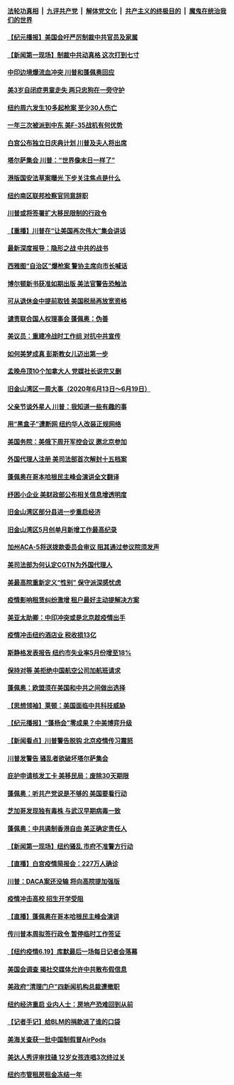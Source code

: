 ####  [法轮功真相](../../../../basic/blob/master/README.md?t=06212102) &nbsp;|&nbsp; [九评共产党](../../../../9ping.md/blob/master/README.md?t=06212102) &nbsp;|&nbsp; [解体党文化](../../../../jtdwh.md/blob/master/README.md?t=06212102)  &nbsp;|&nbsp; [共产主义的终极目的](../../../../gczydzjmd.md/blob/master/README.md?t=06212102) &nbsp;|&nbsp; [魔鬼在统治我们的世界](../../../../mgztzwmdsj.md/blob/master/README.md?t=06212102) 

#### [【纪元播报】美国会吁严厉制裁中共官员及家属](../pages/nsc412/n12201402.md?t=06212102) 

#### [【新闻第一现场】制裁中共动真格 这次打到七寸](../pages/nsc412/n12201730.md?t=06212102) 

#### [中印边境爆流血冲突 川普和蓬佩奥回应](../pages/nsc412/n12201068.md?t=06212102) 

#### [美3岁自闭症男童走失 两只忠狗在一旁守护](../pages/nsc412/n12201540.md?t=06212102) 

#### [纽约周六发生10多起枪案 至少30人伤亡](../pages/nsc412/n12201569.md?t=06212102) 

#### [一年三次被派到中东 美F-35战机有何优势](../pages/nsc412/n12193910.md?t=06212102) 

#### [白宫公布独立日庆典计划 川普及夫人将出席](../pages/nsc412/n12201111.md?t=06212102) 

#### [塔尔萨集会 川普：“世界像末日一样了”](../pages/nsc412/n12200981.md?t=06212102) 

#### [港版国安法草案曝光 下步关注焦点是什么](../pages/nsc412/n12200876.md?t=06212102) 

#### [纽约南区联邦检察官同意辞职](../pages/nsc412/n12200996.md?t=06212102) 

#### [川普或将签署扩大移民限制的行政令](../pages/nsc412/n12201017.md?t=06212102) 

#### [【重播】川普在“让美国再次伟大”集会讲话](../pages/nsc412/n12199351.md?t=06212102) 

#### [最新深度报导：隐形之战 中共的战书](../pages/nsc412/n12200980.md?t=06212102) 

#### [西雅图“自治区”爆枪案 警协主席向市长喊话](../pages/nsc412/n12200903.md?t=06212102) 

#### [博尔顿新书获准如期出版 美法官警告恐触法](../pages/nsc412/n12200486.md?t=06212102) 

#### [可从退休金中提前取钱  美国税局再放宽资格](../pages/nsc412/n12200725.md?t=06212102) 

#### [谴责联合国人权理事会 蓬佩奥：伪善](../pages/nsc412/n12200748.md?t=06212102) 

#### [美议员：重建冷战时工作组 对抗中共宣传](../pages/nsc412/n12200449.md?t=06212102) 

#### [如何美梦成真 彭斯教女儿迈出第一步](../pages/nsc412/n12200401.md?t=06212102) 

#### [孟晚舟顶10个加拿大人 党媒社长说完又删](../pages/nsc412/n12200398.md?t=06212102) 

#### [旧金山湾区一周大事（2020年6月13日〜6月19日）](../pages/nsc412/n12200439.md?t=06212102) 

#### [父亲节谈外星人 川普：我知道一些有趣的事](../pages/nsc412/n12200212.md?t=06212102) 

#### [用“黑盒子”遭断网   纽约华人改装正规网络](../pages/nsc412/n12199538.md?t=06212102) 

#### [美国务院：美俄下周开军控会议 邀北京参加](../pages/nsc412/n12200097.md?t=06212102) 

#### [外国代理人注册 美司法部首次解封十五档案](../pages/nsc412/n12199547.md?t=06212102) 

#### [蓬佩奥在哥本哈根民主峰会演讲全文翻译](../pages/nsc412/n12199290.md?t=06212102) 

#### [纾困小企业 美财政部公布相关信息增透明度](../pages/nsc412/n12199644.md?t=06212102) 

#### [旧金山湾区部分县进一步重启经济](../pages/nsc412/n12199750.md?t=06212102) 

#### [旧金山湾区5月创单月新增工作最高纪录](../pages/nsc412/n12199698.md?t=06212102) 

#### [加州ACA-5将送拨款委员会审议 阻其通过参议院须发声](../pages/nsc412/n12199686.md?t=06212102) 

#### [美司法部为何认定CGTN为外国代理人](../pages/nsc412/n12199531.md?t=06212102) 

#### [美最高院重新定义“性别” 保守派深感忧虑](../pages/nsc412/n12199501.md?t=06212102) 

#### [疫情影响租赁纠纷激增  租户最好主动提解决方案](../pages/nsc412/n12199526.md?t=06212102) 

#### [美亚太助卿：中印冲突或是北京趁疫情出手](../pages/nsc412/n12198861.md?t=06212102) 

#### [疫情冲击纽约酒店业 税收损13亿](../pages/nsc412/n12199565.md?t=06212102) 

#### [斯静格发表报告   纽约市失业率5月份增至18%](../pages/nsc412/n12199556.md?t=06212102) 

#### [保持对等 美拒绝中国航空公司加航班请求](../pages/nsc412/n12199377.md?t=06212102) 

#### [蓬佩奥：欧盟须在美国和中共之间做出选择](../pages/nsc412/n12199184.md?t=06212102) 

#### [【思想领袖】莱顿：美国面临中共科技威胁](../pages/nsc412/n12033930.md?t=06212102) 

#### [【纪元播报】“蓬杨会”零成果？中美博弈升级](../pages/nsc412/n12199275.md?t=06212102) 

#### [【新闻看点】川普警告脱钩 北京疫情传习震怒](../pages/nsc412/n12198957.md?t=06212102) 

#### [川普发警告 骚乱者欲破坏塔尔萨集会](../pages/nsc412/n12199233.md?t=06212102) 

#### [庇护申请核发工卡 美移民局：废除30天期限](../pages/nsc412/n12199178.md?t=06212102) 

#### [蓬佩奥：听共产党说是不够的 美国要看行动](../pages/nsc412/n12198968.md?t=06212102) 

#### [芝加哥发现独有毒株 与武汉早期病毒一致](../pages/nsc412/n12199036.md?t=06212102) 

#### [蓬佩奥：中共遏制香港自由 美正确定责任人](../pages/nsc412/n12198814.md?t=06212102) 

#### [【新闻第一现场】纽约骚乱 市府不准警方行动](../pages/nsc412/n12198905.md?t=06212102) 

#### [【直播】白宫疫情简报会：227万人确诊](../pages/nsc412/n12198669.md?t=06212102) 

#### [川普：DACA案还没输 将向高院提加强版](../pages/nsc412/n12198635.md?t=06212102) 

#### [疫情冲击高校 招生开学受阻](../pages/nsc412/n12198698.md?t=06212102) 

#### [【直播】蓬佩奥在哥本哈根民主峰会演讲](../pages/nsc412/n12198355.md?t=06212102) 

#### [传川普本周拟签行政令 暂停临时工作签证](../pages/nsc412/n12198579.md?t=06212102) 

#### [【纽约疫情6.19】库默最后一场每日记者会落幕](../pages/nsc412/n12197864.md?t=06212102) 

#### [美国会调查 揭社交媒体允许中共散布假信息](../pages/nsc412/n12198310.md?t=06212102) 

#### [美政府“清理门户”四新闻机构总裁遭撤职](../pages/nsc412/n12198300.md?t=06212102) 

#### [纽约经济重启 业内人士：房地产恐难回到从前](../pages/nsc412/n12197038.md?t=06212102) 

#### [【记者手记】给BLM的捐款进了谁的口袋](../pages/nsc412/n12197012.md?t=06212102) 

#### [美海关查获一批中国制假冒AirPods](../pages/nsc412/n12197717.md?t=06212102) 

#### [美达人秀评审找碴 12岁女孩连唱3次终过关](../pages/nsc412/n12197427.md?t=06212102) 

#### [纽约市管租房租金冻结一年](../pages/nsc412/n12197055.md?t=06212102) 

